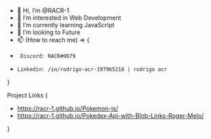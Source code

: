 - 👋 Hi, I’m @RACR-1
- 👀 I’m interested in Web Development
- 🌱 I’m currently learning JavaScript
- 💞️ I’m looking to Future
- 📫 (How to reach me) => {
-      Discord: RACR#0079 
-     Linkedin: /in/rodrigo-acr-197965218 | rodrigo acr
}

Project Links { 

 - https://racr-1.github.io/Pokemon-js/ 
 - https://racr-1.github.io/Pokedex-Api-with-Blob-Links-Roger-Melo/


  }
